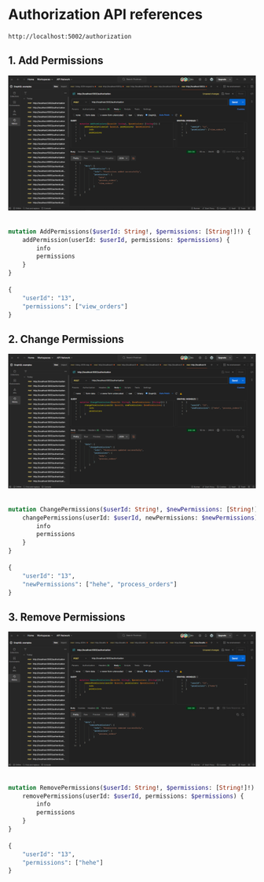 # Authorization API references

```
http://localhost:5002/authorization
```

## 1. Add Permissions

![Sign Up API](./images/add.png)

```graphQL

mutation AddPermissions($userId: String!, $permissions: [String!]!) {
    addPermission(userId: $userId, permissions: $permissions) {
        info
        permissions
    }
}

{
    "userId": "13",
    "permissions": ["view_orders"]
}


```

## 2. Change Permissions

![Sign In API](./images/change.png)

```graphQL

mutation ChangePermissions($userId: String!, $newPermissions: [String!]!) {
    changePermissions(userId: $userId, newPermissions: $newPermissions) {
        info
        permissions
    }
}

{
    "userId": "13",
    "newPermissions": ["hehe", "process_orders"]
}


```

## 3. Remove Permissions

![Sign In API](./images/remove.png)

```graphQL

mutation RemovePermissions($userId: String!, $permissions: [String!]!) {
    removePermissions(userId: $userId, permissions: $permissions) {
        info
        permissions
    }
}

{
    "userId": "13",
    "permissions": ["hehe"]
}

```
